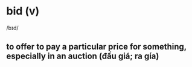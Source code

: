 # bid (v)

/bɪd/

## to offer to pay a particular price for something, especially in an auction (đấu giá; ra gía)